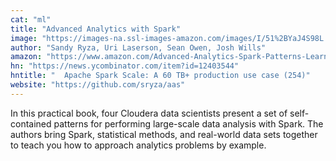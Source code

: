 ```yaml
---
cat: "ml"
title: "Advanced Analytics with Spark"
image: "https://images-na.ssl-images-amazon.com/images/I/51%2BYaJ4S98L._SX379_BO1,204,203,200_.jpg"
author: "Sandy Ryza, Uri Laserson, Sean Owen, Josh Wills"
amazon: "https://www.amazon.com/Advanced-Analytics-Spark-Patterns-Learning/dp/1491912766/ref=sr_1_1?ie=UTF8&qid=1482064263&sr=8-1&keywords=spark+machine+learning"
hn: "https://news.ycombinator.com/item?id=12403544"
hntitle: "	Apache Spark Scale: A 60 TB+ production use case (254)"
website: "https://github.com/sryza/aas"
---
```


In this practical book, four Cloudera data scientists present a set of self-contained patterns for performing large-scale data analysis with Spark. The authors bring Spark, statistical methods, and real-world data sets together to teach you how to approach analytics problems by example.

